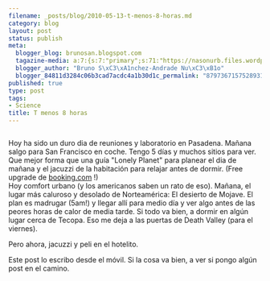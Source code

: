 ```yaml
--- 
filename: _posts/blog/2010-05-13-t-menos-8-horas.md
category: blog
layout: post
status: publish
meta: 
  blogger_blog: brunosan.blogspot.com
  tagazine-media: a:7:{s:7:"primary";s:71:"https://nasonurb.files.wordpress.com/2010/05/img_3832-718653-784607.jpeg";s:6:"images";a:1:{s:71:"https://nasonurb.files.wordpress.com/2010/05/img_3832-718653-784607.jpeg";a:6:{s:8:"file_url";s:71:"https://nasonurb.files.wordpress.com/2010/05/img_3832-718653-784607.jpeg";s:5:"width";s:3:"640";s:6:"height";s:3:"426";s:4:"type";s:5:"image";s:4:"area";s:6:"272640";s:9:"file_path";s:0:"";}}s:6:"videos";a:0:{}s:11:"image_count";s:1:"1";s:6:"author";s:7:"4180497";s:7:"blog_id";s:7:"8438084";s:9:"mod_stamp";s:19:"2011-01-18 18:49:20";}
  blogger_author: "Bruno S\xC3\xA1nchez-Andrade Nu\xC3\xB1o"
  blogger_84811d3284c06b3cad7acdc4a1b30d1c_permalink: "8797367157528931073"
published: true
type: post
tags: 
- Science
title: T menos 8 horas
---
```

<p class="mobile-photo"><a href="https://nasonurb.files.wordpress.com/2010/05/img_3832-718653-784607.jpeg"><img src="https://nasonurb.files.wordpress.com/2010/05/img_3832-718653-784607.jpeg?w=300" border="0" alt="" /></a></p>Hoy ha sido un duro dia de reuniones y laboratorio en Pasadena. Ma&#241;ana salgo para San Francisco en coche. Tengo 5 d&#237;as y muchos sitios para ver.<br>Que mejor forma que una gu&#237;a &quot;Lonely Planet&quot; para planear el dia de ma&#241;ana y el jacuzzi de la habitaci&#243;n para relajar antes de dormir. (Free upgrade de <a href="https://booking.com">booking.com</a> !)<br>Hoy comfort urbano (y los americanos saben un rato de eso). Ma&#241;ana, el lugar m&#225;s caluroso y desolado de Norteam&#233;rica: El desierto de Mojave. El plan es madrugar (5am!) y llegar all&#237; para medio d&#237;a y ver algo antes de las peores horas de calor de media tarde. Si todo va bien, a dormir en alg&#250;n lugar cerca de Tecopa. Eso me deja a las puertas de Death Valley (para el viernes).<p>Pero ahora, jacuzzi y peli en el hotelito.<p>Este post lo escribo desde el m&#243;vil. Si la cosa va bien, a ver si pongo alg&#250;n post en el camino.
